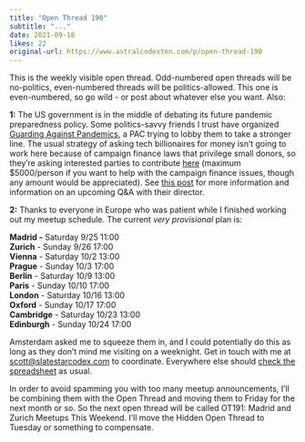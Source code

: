 ```yaml
---
title: "Open Thread 190"
subtitle: "..."
date: 2021-09-18
likes: 22
original-url: https://www.astralcodexten.com/p/open-thread-190
---
```

This is the weekly visible open thread. Odd-numbered open threads will be no-politics, even-numbered threads will be politics-allowed. This one is even-numbered, so go wild - or post about whatever else you want. Also:

 **1:** The US government is in the middle of debating its future pandemic preparedness policy. Some politics-savvy friends I trust have organized [Guarding Against Pandemics](https://www.againstpandemics.org/about), a PAC trying to lobby them to take a stronger line. The usual strategy of asking tech billionaires for money isn’t going to work here because of campaign finance laws that privilege small donors, so they’re asking interested parties to contribute [here](https://secure.actblue.com/donate/guarding-against-pandemics-1) (maximum $5000/person if you want to help with the campaign finance issues, though any amount would be appreciated). See [this post](https://forum.effectivealtruism.org/posts/Btm562wDNEuWXj9Gk/guarding-against-pandemics?fbclid=IwAR2RmneJNcwAE7QvRh-WmEpAQLgjOhXJoqvR_TPqB2RSm_Hc0Z-cyUuRjX0) for more information and information on an upcoming Q&A with their director.

 **2:** Thanks to everyone in Europe who was patient while I finished working out my meetup schedule. The current _very provisional_ plan is:

 **Madrid -** Saturday 9/25 11:00  
 **Zurich** \- Sunday 9/26 17:00  
 **Vienna** \- Saturday 10/2 13:00  
 **Prague** \- Sunday 10/3 17:00  
 **Berlin** \- Saturday 10/9 13:00  
 **Paris** \- Sunday 10/10 17:00  
 **London** \- Saturday 10/16 13:00  
 **Oxford** \- Sunday 10/17 17:00  
 **Cambridge** \- Saturday 10/23 13:00   
**Edinburgh** \- Sunday 10/24 17:00 

Amsterdam asked me to squeeze them in, and I could potentially do this as long as they don’t mind me visiting on a weeknight. Get in touch with me at scott@slatestarcodex.com to coordinate. Everywhere else should [check the spreadsheet](https://docs.google.com/spreadsheets/d/e/2PACX-1vTsSMKpBkT5y4yOIcUYqKGzuyZ7jdZTKSrp-bASqY6Y5VV0ta6_hNwVWWMI2wQDzj21TaA4lMS-KSio/pubhtml) as usual.

In order to avoid spamming you with too many meetup announcements, I’ll be combining them with the Open Thread and moving them to Friday for the next month or so. So the next open thread will be called OT191: Madrid and Zurich Meetups This Weekend. I’ll move the Hidden Open Thread to Tuesday or something to compensate.
